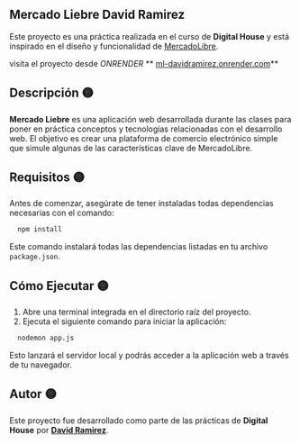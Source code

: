 ## Mercado Liebre David Ramirez 

Este proyecto es una práctica realizada en el curso de **Digital House** y está inspirado en el diseño y funcionalidad de [MercadoLibre](https://www.mercadolibre.com).

visita el proyecto desde *ONRENDER* ** [ml-davidramirez.onrender.com](https://ml-davidramirez.onrender.com)**
## Descripción 🟡

**Mercado Liebre** es una aplicación web desarrollada durante las clases para poner en práctica conceptos y tecnologías relacionadas con el desarrollo web. El objetivo es crear una plataforma de comercio electrónico simple que simule algunas de las características clave de MercadoLibre.

## Requisitos 🟡

Antes de comenzar, asegúrate de tener instaladas todas dependencias necesarias con el comando:

```bash
  npm install
```
Este comando instalará todas las dependencias listadas en tu archivo `package.json`.

## Cómo Ejecutar 🟡

1. Abre una terminal integrada en el directorio raíz del proyecto.
2. Ejecuta el siguiente comando para iniciar la aplicación:

```bash
  nodemon app.js
```

Esto lanzará el servidor local y podrás acceder a la aplicación web a través de tu navegador.

## Autor 🟡

Este proyecto fue desarrollado como parte de las prácticas de **Digital House** por [**David Ramirez**](https://github.com/chavow5).
